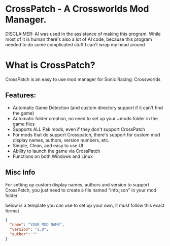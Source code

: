 # CrossPatch - A Crossworlds Mod Manager.

DISCLAIMER: AI was used in the assistance of making this program. 
While most of it is human there's also a lot of AI code, because this program needed to do some complicated stuff I can't wrap my head around


# What is CrossPatch?
CrossPatch is an easy to use mod manager for Sonic Racing: Crossworlds

## Features:
- Automatic Game Detection (and custom directory support if it can't find the game)
- Automatic folder creation, no need to set up your ~mods folder in the game files
- Supports ALL Pak mods, even if they don't support CrossPatch
- For mods that do support Crosspatch, there's support for custom mod display names, authors, version numbers, etc.
- Simple, Clean, and easy to use UI
- Ability to launch the game via CrossPatch
- Functions on both Windows and Linux

## Misc Info

For setting up custom display names, authors and version to support CrossPatch, you just need to create a file named "info.json" in your mod folder

below is a template you can use to set up your own, it must follow this exact format

```json
{
  "name": "YOUR MOD NAME",
  "version": "1.0",
  "author": ""
}
```








